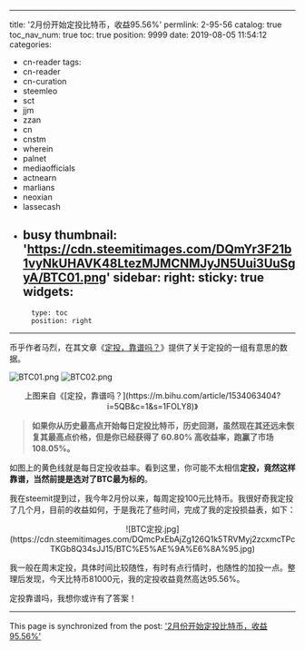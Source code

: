 
---
title: '2月份开始定投比特币，收益95.56%'
permlink: 2-95-56
catalog: true
toc_nav_num: true
toc: true
position: 9999
date: 2019-08-05 11:54:12
categories:
- cn-reader
tags:
- cn-reader
- cn-curation
- steemleo
- sct
- jjm
- zzan
- cn
- cnstm
- wherein
- palnet
- mediaofficials
- actnearn
- marlians
- neoxian
- lassecash
- busy
thumbnail: 'https://cdn.steemitimages.com/DQmYr3F21b1vyNkUHAVK48LtezMJMCNMJyJN5Uui3UuSgyA/BTC01.png'
sidebar:
    right:
        sticky: true
widgets:
    -
        type: toc
        position: right
---


币乎作者马烈，在其文章《[定投，靠谱吗？](https://m.bihu.com/article/1534063404?i=5QB&c=1&s=1FOLY8)》提供了关于定投的一组有意思的数据。

![BTC01.png](https://cdn.steemitimages.com/DQmYr3F21b1vyNkUHAVK48LtezMJMCNMJyJN5Uui3UuSgyA/BTC01.png)
![BTC02.png](https://cdn.steemitimages.com/DQmTQoRwqrHf26vAC35QgK8Qh1icx1qSkuyg7sCS2hTvuXS/BTC02.png)

<center>上图来自《[定投，靠谱吗？](https://m.bihu.com/article/1534063404?i=5QB&c=1&s=1FOLY8)》</center>

>**如果你从历史最高点开始每日定投比特币，历史回测，虽然现在其还远未恢复其最高点价格，但是你已经获得了 60.80% 高收益率，跑赢了市场 108.05%。**

如图上的黄色线就是每日定投收益率。看到这里，你可能不太相信**定投，竟然这样靠谱，当然前提是选对了BTC最为标的**。

我在steemit提到过，我今年2月份以来，每周定投100元比特币。我很好奇我定投了几个月，目前的收益如何，于是我花了些时间，完成了我的定投损益表，如下：

<center>![BTC定投.jpg](https://cdn.steemitimages.com/DQmcPxEbAjZg126Q1k5TRVMyj2zcxmcTPcTKGb8Q34sJJ15/BTC%E5%AE%9A%E6%8A%95.jpg)</center>

我一般在周末定投，具体时间比较随性，有时有点行情时，也随性的加投一点。整理后发现，今天比特币81000元，我的定投收益竟然高达95.56%。

定投靠谱吗，我想你或许有了答案！

- - -

This page is synchronized from the post: ['2月份开始定投比特币，收益95.56%'](https://steemit.com/@yellowbird/2-95-56)

